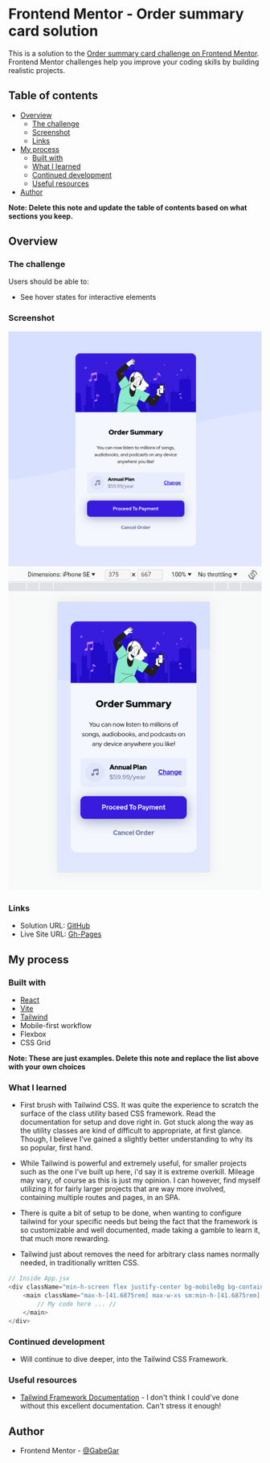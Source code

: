 # Frontend Mentor - Order summary card solution

This is a solution to the [Order summary card challenge on Frontend Mentor](https://www.frontendmentor.io/challenges/order-summary-component-QlPmajDUj). Frontend Mentor challenges help you improve your coding skills by building realistic projects.

## Table of contents

-   [Overview](#overview)
    -   [The challenge](#the-challenge)
    -   [Screenshot](#screenshot)
    -   [Links](#links)
-   [My process](#my-process)
    -   [Built with](#built-with)
    -   [What I learned](#what-i-learned)
    -   [Continued development](#continued-development)
    -   [Useful resources](#useful-resources)
-   [Author](#author)

**Note: Delete this note and update the table of contents based on what sections you keep.**

## Overview

### The challenge

Users should be able to:

-   See hover states for interactive elements

### Screenshot

![Desktop Version](src/screenshots/desktop-ver.png)
![Mobile Version](src/screenshots/mobile-ver.png)

### Links

-   Solution URL: [GitHub](https://github.com/GabeGar/FM-order-summary-component)
-   Live Site URL: [Gh-Pages](https://your-live-site-url.com)

## My process

### Built with

-   [React](https://reactjs.org/)
-   [Vite](https://vitejs.dev/)
-   [Tailwind](https://tailwindcss.com/)
-   Mobile-first workflow
-   Flexbox
-   CSS Grid

**Note: These are just examples. Delete this note and replace the list above with your own choices**

### What I learned

-   First brush with Tailwind CSS. It was quite the experience to scratch the surface of the class utility based CSS framework.
    Read the documentation for setup and dove right in. Got stuck along the way as the utility classes are kind of difficult to appropriate, at first glance. Though, I believe I've gained a slightly better understanding to why its so
    popular, first hand.

-   While Tailwind is powerful and extremely useful, for smaller projects such as the one I've built up here, i'd say it is extreme overkill. Mileage may vary, of course as this is just my opinion. I can however, find myself utilizing it for fairly larger projects that are way more involved, containing multiple routes and pages, in an SPA.

-   There is quite a bit of setup to be done, when wanting to configure tailwind for your specific needs but being the fact that the framework is so customizable and well documented, made taking a gamble to learn it, that much more rewarding.

-   Tailwind just about removes the need for arbitrary class names normally needed, in traditionally written CSS.

```js - react
// Inside App.jsx
<div className="min-h-screen flex justify-center bg-mobileBg bg-contain bg-no-repeat px-8 py-12 sm:flex-col sm:items-center sm:bg-deskopBg bg-blue-primary-pale">
    <main className="max-h-[41.6875rem] max-w-xs sm:min-h-[41.6875rem] sm:max-w-[26rem] sm:[&>:not(:first-child)]:p-10 flex flex-col justify-between rounded-2xl [&>:first-child]:rounded-t-2xl bg-blue-neutral-pale text-center">
        // My code here ... //
    </main>
</div>
```

### Continued development

-   Will continue to dive deeper, into the Tailwind CSS Framework.

### Useful resources

-   [Tailwind Framework Documentation](https://tailwindcss.com/) - I don't think I could've done without this excellent documentation. Can't stress it enough!

## Author

-   Frontend Mentor - [@GabeGar](https://www.frontendmentor.io/profile/GabeGar)
